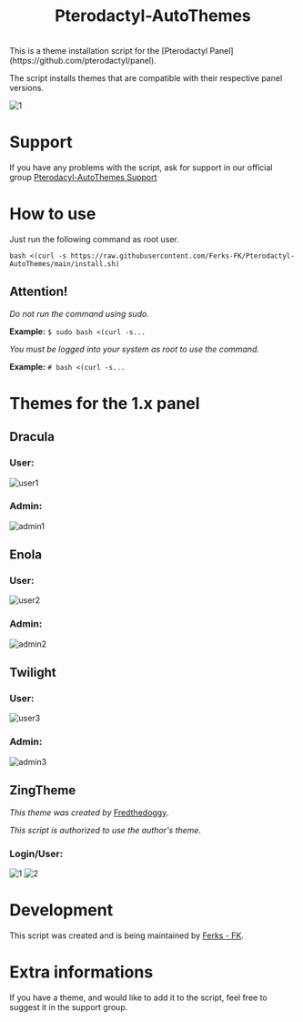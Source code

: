 <h1 align="center"> 
    Pterodactyl-AutoThemes
</h1>
</br>
This is a theme installation script for the [Pterodactyl Panel](https://github.com/pterodactyl/panel).

The script installs themes that are compatible with their respective panel versions.

![1](https://user-images.githubusercontent.com/69549678/135567472-4be8d459-1ce1-4eb8-92ab-758eba37a563.PNG)





# Support

If you have any problems with the script, ask for support in our official group [Pterodacyl-AutoThemes Support](https://discord.gg/buDBbSGJmQ)

# How to use
Just run the following command as root user.

```
bash <(curl -s https://raw.githubusercontent.com/Ferks-FK/Pterodactyl-AutoThemes/main/install.sh)
```
## Attention!
*Do not run the command using sudo.*

**Example:** ```$ sudo bash <(curl -s...```

*You must be logged into your system as root to use the command.*

**Example:** ```# bash <(curl -s...```

# Themes for the 1.x panel

## Dracula
### User:
![user1](https://user-images.githubusercontent.com/69549678/130690593-b265eddc-927b-4ca1-a738-cf5a6752e6a0.png)

### Admin:
![admin1](https://user-images.githubusercontent.com/69549678/130690715-7a49ade3-7eb8-482e-aeaf-c4e1085000a0.png)

## Enola
### User:
![user2](https://user-images.githubusercontent.com/69549678/130690821-b3527f10-c0fc-4579-afe7-393936a74493.png)

### Admin:
![admin2](https://user-images.githubusercontent.com/69549678/130690874-3c8c1d06-2857-40fe-a643-327e37db83dc.png)

## Twilight
### User:
![user3](https://user-images.githubusercontent.com/69549678/130690999-2a8dbf1f-9a1b-4655-9c04-178b69594ae2.png)

### Admin:
![admin3](https://user-images.githubusercontent.com/69549678/130691022-f58fb982-4122-460a-a73b-155a80a57c3d.png)

## ZingTheme
*This theme was created by* [Fredthedoggy](https://github.com/Fredthedoggy).

*This script is authorized to use the author's theme.*
### Login/User:
![1](https://user-images.githubusercontent.com/69549678/132610850-e3d41f09-dbaf-4791-a4a9-8e494239b9b4.JPG)
![2](https://user-images.githubusercontent.com/69549678/132610853-507acc49-3bec-4ff7-888a-ca286e4387f1.JPG)



# Development

This script was created and is being maintained by [Ferks - FK](https://github.com/Ferks-FK).

# Extra informations

If you have a theme, and would like to add it to the script, feel free to suggest it in the support group.

